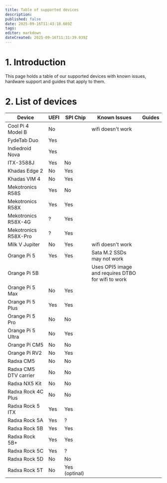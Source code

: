 ```yaml
---
title: Table of supported devices
description: 
published: false
date: 2025-09-16T11:43:18.669Z
tags: 
editor: markdown
dateCreated: 2025-09-16T11:31:39.039Z
---
```


# 1. Introduction
This page holds a table of our supported devices with known issues, hardware support and guides that apply to them.

# 2. List of devices

| Device            | UEFI  | SPI Chip | Known Issues | Guides |
|-------------------|-------|-----------|--------------|--|
| Cool Pi 4 Model B       |  No   |         | wifi doesn't work| |
|FydeTab Duo|	Yes |	|	| |
|Indiedroid Nova| Yes |	|	| |
|ITX-3588J|	Yes |	No |	| |
|Khadas Edge 2| No | Yes |	| |
|Khadas VIM 4| No | Yes	|	| |
|Mekotronics R58S| Yes |No|	| |
|Mekotronics R58X|Yes|Yes|	| |
|Mekotronics R58X-4G|?|Yes|	| |
|Mekotronics R58X-Pro|?|Yes|	| |
|Milk V Jupiter|No|Yes|	wifi doesn't work| |
|Orange Pi 5|Yes|Yes| Sata M.2 SSDs may not work	| |
|Orange Pi 5B|	|	| Uses OPI5 image and requires DTBO for wifi to work	| |
|Orange Pi 5 Max|No|Yes|	| |
|Orange Pi 5 Plus|	Yes |Yes|	| |
|Orange Pi 5 Pro|No|No|	| |
|Orange Pi 5 Ultra|No|Yes|	| |
|Orange Pi CM5|No|No|	| |
|Orange Pi RV2|No|Yes|	| |
|Radxa CM5|No|No|	| |
|Radxa CM5 DTV carrier|No|No|	| |
|Radxa NX5 Kit|No|No|	| |
|Radxa Rock 4C Plus|No|No|	| |
|Radxa Rock 5 ITX|Yes|Yes|	| |
|Radxa Rock 5A|Yes|?|	| |
|Radxa Rock 5B|Yes|Yes|	| |
|Radxa Rock 5B+|Yes|Yes|	| |
|Radxa Rock 5C|Yes|?|	| |
|Radxa Rock 5D|No|No|	| |
|Radxa Rock 5T|No|Yes (optinal)|	| |